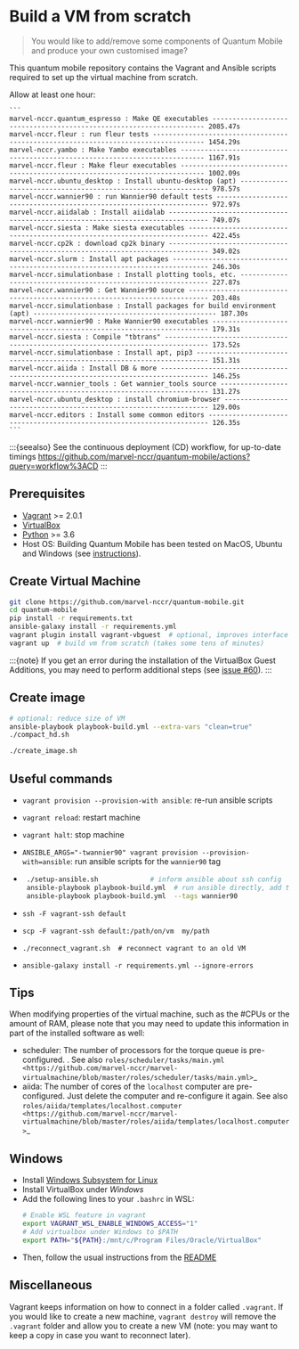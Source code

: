 # Build a VM from scratch

> You would like to add/remove some components of Quantum Mobile and produce your own customised image?

This quantum mobile repository contains the Vagrant and Ansible scripts required to
set up the virtual machine from scratch.

Allow at least one hour:

````{dropdown} Approximate Timings
```
marvel-nccr.quantum_espresso : Make QE executables -------------------------------------------------------------------- 2085.47s
marvel-nccr.fleur : run fleur tests ----------------------------------------------------------------------------------- 1454.29s
marvel-nccr.yambo : Make Yambo executables ---------------------------------------------------------------------------- 1167.91s
marvel-nccr.fleur : Make fleur executables ---------------------------------------------------------------------------- 1002.09s
marvel-nccr.ubuntu_desktop : Install ubuntu-desktop (apt) -------------------------------------------------------------- 978.57s
marvel-nccr.wannier90 : run Wannier90 default tests -------------------------------------------------------------------- 972.97s
marvel-nccr.aiidalab : Install aiidalab -------------------------------------------------------------------------------- 749.07s
marvel-nccr.siesta : Make siesta executables --------------------------------------------------------------------------- 422.45s
marvel-nccr.cp2k : download cp2k binary -------------------------------------------------------------------------------- 349.02s
marvel-nccr.slurm : Install apt packages ------------------------------------------------------------------------------- 246.30s
marvel-nccr.simulationbase : Install plotting tools, etc. -------------------------------------------------------------- 227.87s
marvel-nccr.wannier90 : Get Wannier90 source --------------------------------------------------------------------------- 203.48s
marvel-nccr.simulationbase : Install packages for build environment (apt) ---------------------------------------------- 187.30s
marvel-nccr.wannier90 : Make Wannier90 executables --------------------------------------------------------------------- 179.31s
marvel-nccr.siesta : Compile "tbtrans" --------------------------------------------------------------------------------- 173.52s
marvel-nccr.simulationbase : Install apt, pip3 ------------------------------------------------------------------------- 151.31s
marvel-nccr.aiida : Install DB & more ---------------------------------------------------------------------------------- 146.25s
marvel-nccr.wannier_tools : Get wannier_tools source ------------------------------------------------------------------- 131.27s
marvel-nccr.ubuntu_desktop : install chromium-browser ------------------------------------------------------------------ 129.00s
marvel-nccr.editors : Install some common editors ---------------------------------------------------------------------- 126.35s
```
````

:::{seealso}
See the continuous deployment (CD) workflow, for up-to-date timings <https://github.com/marvel-nccr/quantum-mobile/actions?query=workflow%3ACD>
:::

## Prerequisites

- [Vagrant](https://www.vagrantup.com/downloads.html) >= 2.0.1
- [VirtualBox](https://www.virtualbox.org/wiki/Downloads)
- [Python](https://www.python.org/) >= 3.6
- Host OS: Building Quantum Mobile has been tested on MacOS, Ubuntu
  and Windows (see [instructions](https://github.com/marvel-nccr/quantum-mobile/wiki/Instructions-for-building-Quantum-Mobile)).

## Create Virtual Machine

```bash
git clone https://github.com/marvel-nccr/quantum-mobile.git
cd quantum-mobile
pip install -r requirements.txt
ansible-galaxy install -r requirements.yml
vagrant plugin install vagrant-vbguest  # optional, improves interface
vagrant up  # build vm from scratch (takes some tens of minutes)
```

:::{note}
If you get an error during the installation of the VirtualBox Guest Additions, you may need to perform additional
steps (see [issue #60](https://github.com/marvel-nccr/quantum-mobile/issues/60)).
:::

## Create image

```bash
# optional: reduce size of VM
ansible-playbook playbook-build.yml --extra-vars "clean=true"
./compact_hd.sh

./create_image.sh
```

## Useful commands

- `vagrant provision --provision-with ansible`: re-run ansible scripts
- `vagrant reload`: restart machine
- `vagrant halt`: stop machine
- `ANSIBLE_ARGS="-twannier90" vagrant provision --provision-with=ansible`: run ansible scripts for the `wannier90` tag

- ```bash
   ./setup-ansible.sh             # inform ansible about ssh config
   ansible-playbook playbook-build.yml  # run ansible directly, add tags, ...
   ansible-playbook playbook-build.yml  --tags wannier90
   ```

- `ssh -F vagrant-ssh default`
- `scp -F vagrant-ssh default:/path/on/vm  my/path`
- ```./reconnect_vagrant.sh  # reconnect vagrant to an old VM```
- `ansible-galaxy install -r requirements.yml --ignore-errors`

## Tips

When modifying properties of the virtual machine, such as the #CPUs or the
amount of RAM, please note that you may need to update this information
in part of the installed software as well:

 * scheduler: The number of processors for the torque queue is pre-configured.
   <add instructions on how to change this>.
   See also `roles/scheduler/tasks/main.yml <https://github.com/marvel-nccr/marvel-virtualmachine/blob/master/roles/scheduler/tasks/main.yml>`_
 * aiida: The number of cores of the `localhost` computer are pre-configured.
   Just delete the computer and re-configure it again.
   See also `roles/aiida/templates/localhost.computer <https://github.com/marvel-nccr/marvel-virtualmachine/blob/master/roles/aiida/templates/localhost.computer>`_

## Windows

 * Install [Windows Subsystem for Linux](https://en.wikipedia.org/wiki/Windows_Subsystem_for_Linux)
 * Install VirtualBox under *Windows*
 * Add the following lines to your `.bashrc` in WSL:
   ```bash
   # Enable WSL feature in vagrant
   export VAGRANT_WSL_ENABLE_WINDOWS_ACCESS="1"  
   # Add virtualbox under Windows to $PATH
   export PATH="${PATH}:/mnt/c/Program Files/Oracle/VirtualBox"
   ```
 * Then, follow the usual instructions from the [README](https://github.com/marvel-nccr/quantum-mobile/blob/master/README.md#build-it-from-scratch)

## Miscellaneous

Vagrant keeps information on how to connect in a folder called `.vagrant`.
If you would like to create a new machine, `vagrant destroy` will remove the `.vagrant` folder and allow you to create a new VM (note: you may want to keep a copy in case you want to reconnect later).